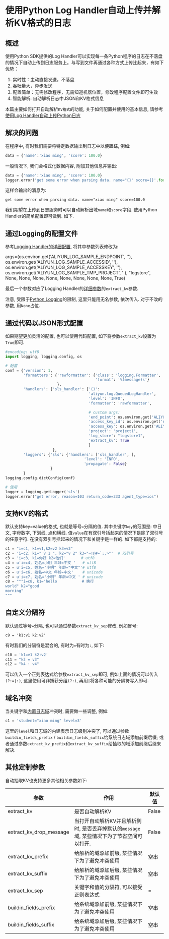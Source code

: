 # 使用Python Log Handler自动上传并解析KV格式的日志

## 概述

使用Python SDK提供的Log Handler可以实现每一条Python程序的日志在不落盘的情况下自动上传到日志服务上。与写到文件再通过各种方式上传比起来，有如下优势：

1. 实时性：主动直接发送，不落盘
2. 吞吐量大，异步发送
3. 配置简单：无需修改程序，无需知道机器位置，修改程序配置文件即可生效
4. 智能解析: 自动解析日志中JSON和KV格式信息

本篇主要如何打开自动解析`KV格式`的功能, 关于如何配置并使用的基本信息, 请参考[使用Log Handler自动上传Python日志](https://aliyun-log-python-sdk.readthedocs.io/tutorials/tutorial_logging_handler.html)
 
## 解决的问题

在程序中, 有时我们需要将特定数据输出到日志中以便跟踪, 例如:

```python
data = {'name':'xiao ming', 'score': 100.0}
```

一般情况下, 我们会格式化数据内容, 附加其他信息并输出:

```python
data = {'name':'xiao ming', 'score': 100.0}
logger.error('get some error when parsing data. name="{}" score={}'.format(data['name'], data['score']))
```

这样会输出的消息为:
```shell
get some error when parsing data. name="xiao ming" score=100.0
```

我们期望在上传到日志服务时可以自动解析出域`name`和`score`字段. 使用Python Handler的简单配置即可做到. 如下.

## 通过Logging的配置文件

参考[Logging Handler的详细配置](https://aliyun-log-python-sdk.readthedocs.io/tutorials/tutorial_logging_handler.html#id2), 将其中参数列表修改为:

args=(os.environ.get('ALIYUN_LOG_SAMPLE_ENDPOINT', ''), os.environ.get('ALIYUN_LOG_SAMPLE_ACCESSID', ''), os.environ.get('ALIYUN_LOG_SAMPLE_ACCESSKEY', ''), os.environ.get('ALIYUN_LOG_SAMPLE_TMP_PROJECT', ''), "logstore", None, None, None, None, None, None, None, None, True)

最后一个参数对应了Logging Handler的[详细参数](https://aliyun-log-python-sdk.readthedocs.io/api.html#aliyun.log.QueuedLogHandler)的`extract_kv`参数.

注意, 受限于[Python Logging](https://docs.python.org/2/library/logging.config.html)的限制, 这里只能用无名参数, 依次传入. 对于不改的参数, 用`None`占位.

## 通过代码以JSON形式配置
如果期望更加灵活的配置, 也可以使用代码配置, 如下将参数`extract_kv`设置为`True`即可.

```python
#encoding: utf8
import logging, logging.config, os

# 配置
conf = {'version': 1,
        'formatters': {'rawformatter': {'class': 'logging.Formatter',
                                        'format': '%(message)s'}
                       },
        'handlers': {'sls_handler': {'()':
                                     'aliyun.log.QueuedLogHandler',
                                     'level': 'INFO',
                                     'formatter': 'rawformatter',

                                     # custom args:
                                     'end_point': os.environ.get('ALIYUN_LOG_SAMPLE_ENDPOINT', ''),
                                     'access_key_id': os.environ.get('ALIYUN_LOG_SAMPLE_ACCESSID', ''),
                                     'access_key': os.environ.get('ALIYUN_LOG_SAMPLE_ACCESSKEY', ''),
                                     'project': 'project1',
                                     'log_store': "logstore1",
                                     'extract_kv': True
                                     }
                     },
        'loggers': {'sls': {'handlers': ['sls_handler', ],
                                   'level': 'INFO',
                                   'propagate': False}
                    }
        }
logging.config.dictConfig(conf)

# 使用
logger = logging.getLogger('sls')
logger.error("get error, reason=103 return_code=333 agent_type=ios")

```

## 支持KV的格式

默认支持key=value的格式, 也就是等号`=`分隔的值. 其中关键字`key`的范围是: 中日文, 字母数字, 下划线, 点和横线. 值`value`在有双引号括起来的情况下是除了双引号的任意字符. 在没有双引号括起来的情况下和关键字是一样的. 如下都是支持的:

```python
c1 = "i=c1, k1=v1,k2=v2 k3=v3"
c2 = 'i=c2, k1=" v 1 ", k2="v 2" k3="~!@#=`;.>"'  # 双引号
c3 = 'i=c3, k1=你好 k2=他们'       # utf8
c4 = u'i=c4, 姓名=小明 年龄=中文 '   # utf8
c5 = u'i=c5, 姓名="小明" 年龄="中文"'# utf8
c6 = u'i=c6, 姓名=中文 年龄=中文'    # unicode
c7 = u'i=c7, 姓名="小明" 年龄=中文 ' # unicode
c8 = """i=c8, k1="hello           # 换行
world" k2="good
morning"
"""
```

## 自定义分隔符

默认通过等号`=`分隔, 也可以通过参数`extract_kv_sep`修改, 例如冒号:

```shell
c9 = 'k1:v1 k2:v2'
```

有时我们的分隔符是混合的, 有时为`=`有时为`:`, 如下: 

```python
c10 = 'k1=v1 k2:v2'
c11 = "k3 = v3"
c12 = "k4 : v4"
```

可以传入一个正则表达式给参数`extract_kv_sep`即可, 例如上面的情况可以传入`(?:=|:)`, 这里使用可非捕获分组`(?:)`, 再用`|`将各种可能的分隔符写入即可. 


## 域名冲突

当关键字和[内置日志域](https://aliyun-log-python-sdk.readthedocs.io/tutorials/tutorial_logging_handler.html#id4)冲突时, 需要做一些调整, 例如:

```python
c1 = 'student="xiao ming" level=3'
```

这里的`level`和日志域的内建表示日志级别冲突了, 可以通过参数`buildin_fields_prefix` / `buildin_fields_suffix`给系统日志域添加前缀后缀;
或者通过参数`extract_kv_prefix`和`extract_kv_suffix`给抽取的域添加前缀后缀来解决.


## 其他定制参数

自动抽取KV也支持更多其他相关参数如下:

参数                      |            作用       | 默认值
-----------------        |   ------------------       |------
extract_kv               | 是否自动解析KV    | False
extract_kv_drop_message  | 当打开自动解析KV并且解析到时, 是否丢弃掉默认的`message`域, 某些情况下为了节省空间可以打开. | False
extract_kv_prefix        | 给解析的域添加前缀, 某些情况下为了避免冲突使用  | 空串
extract_kv_suffix        | 给解析的域添加后缀, 某些情况下为了避免冲突使用  | 空串
extract_kv_sep           | 关键字和值的分隔符, 可以接受正则表达式  | =
buildin_fields_prefix    | 给系统域添加前缀, 某些情况下为了避免冲突使用 | 空串
buildin_fields_suffix    | 给系统域添加后缀, 某些情况下为了避免冲突使用 | 空串

